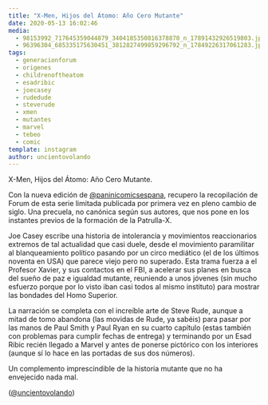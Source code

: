 ```yaml
---
title: "X-Men, Hijos del Átomo: Año Cero Mutante"
date: 2020-05-13 16:02:46
media: 
  - 98153992_717645359044879_3404185350816378870_n_17891432926519803.jpg
  - 96396304_685335175630451_3812827499859296792_n_17849226317061283.jpg
tags: 
  - generacionforum
  - origenes
  - childrenoftheatom
  - esadribic
  - joecasey
  - rudedude
  - steverude
  - xmen
  - mutantes
  - marvel
  - tebeo
  - comic
template: instagram
author: uncientovolando
---
```


X-Men, Hijos del Átomo: Año Cero Mutante.


Con la nueva edición de [@paninicomicsespana](https://instagram.com/paninicomicsespana), recupero la recopilación de Forum de esta serie limitada publicada por primera vez en pleno cambio de siglo. Una precuela, no canónica según sus autores, que nos pone en los instantes previos de la formación de la Patrulla-X.


Joe Casey escribe una historia de intolerancia y movimientos reaccionarios extremos de tal actualidad que casi duele, desde el movimiento paramilitar al blanqueamiento político pasando por un circo mediático (el de los últimos noventa en USA) que parece viejo pero no superado. Esta trama fuerza a el Profesor Xavier, y sus contactos en el FBI, a acelerar sus planes en busca del sueño de paz e igualdad mutante, reuniendo a unos jóvenes (sin mucho esfuerzo porque por lo visto iban casi todos al mismo instituto) para mostrar las bondades del Homo Superior.


La narración se completa con el increíble arte de Steve Rude, aunque a mitad de tomo abandona (las movidas de Rude, ya sabéis) para pasar por las manos de Paul Smith y Paul Ryan en su cuarto capítulo (estas también con problemas para cumplir fechas de entrega) y terminando por un Esad Ribic recién llegado a Marvel y antes de ponerse pictórico con los interiores (aunque sí lo hace en las portadas de sus dos números).


Un complemento imprescindible de la historia mutante que no ha envejecido nada mal.


([@uncientovolando](https://instagram.com/uncientovolando))







